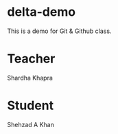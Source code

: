 # delta-demo
This is a demo for Git &amp; Github class.

# Teacher
Shardha Khapra

# Student
Shehzad A Khan